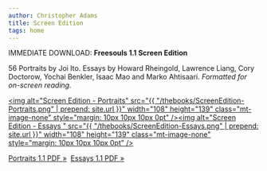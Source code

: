```yaml
---
author: Christopher Adams
title: Screen Edition
tags: home
---
```


IMMEDIATE DOWNLOAD: <b>Freesouls 1.1 Screen Edition</b>

56 Portraits by Joi Ito. Essays by Howard Rheingold, Lawrence Liang, Cory Doctorow, Yochai Benkler, Isaac Mao and Marko Ahtisaari. <em>Formatted for on-screen reading.</em>

<span class="mt-enclosure mt-enclosure-image" style="display: inline;"><a href="https://freesouls-cc.github.io/assets/books/FREESOULS_1.1_SC.pdf" title="Download Portraits [70 MB]"><img alt="Screen Edition - Portraits" src="{{ "/thebooks/ScreenEdition-Portraits.png" | prepend: site.url }}" width="108" height="139" class="mt-image-none" style="margin: 10px 10px 10px 0pt" /></a></span><span class="mt-enclosure mt-enclosure-image" style="display: inline;"><a href="https://freesouls-cc.github.io/assets/books/ESSAYS_1.1_SC.pdf" title="Download Essays [240 KB]"><img alt="Screen Edition - Essays " src="{{ "/thebooks/ScreenEdition-Essays.png" | prepend: site.url }}" width="108" height="139" class="mt-image-none" style="margin: 10px 10px 10px 0pt" /></a></span>

<a href="https://freesouls-cc.github.io/assets/books/FREESOULS_1.1_SC.pdf" title="Download Portraits [70 MB]">Portraits 1.1 PDF »</a>&nbsp;&nbsp;<a href="https://freesouls-cc.github.io/assets/books/ESSAYS_1.1_SC.pdf" title="Download Essays [240 KB]">Essays 1.1 PDF »</a>
